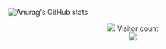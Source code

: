 <!-- ![](https://media0.giphy.com/media/3otPorWLQJq5GmHRtu/giphy.gif)
 -->
 ![Anurag's GitHub stats](https://github-readme-stats.vercel.app/api?username=emannocum&count_private=true&show_icons=true&theme=radical)
<p align="center"> 
<a href=#><img src="contributions.svg"></a>
  Visitor count<br>
  <img src="https://profile-counter.glitch.me/HiImMadoxx69/count.svg" style ="width: 'auto'"/>
</p>

